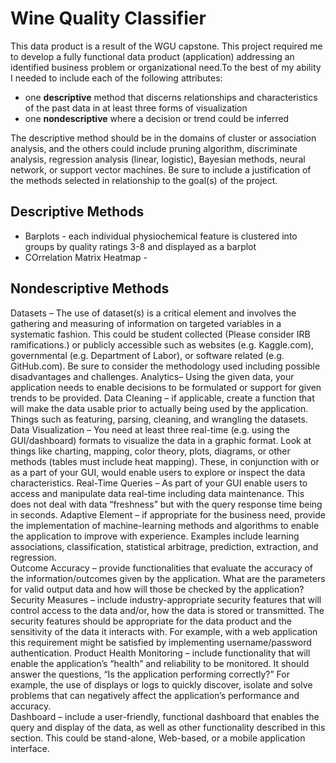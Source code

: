# Wine Quality Classifier

This data product is a result of the WGU capstone. This project required me to develop a fully functional data product 
(application) addressing an identified business problem or organizational need.To the best of my ability I needed to 
include each of the following attributes:
* one **descriptive** method that discerns relationships and characteristics of the past data in at least three forms of visualization
* one **nondescriptive** where a decision or trend could be inferred

The descriptive method should be in the domains of cluster or association analysis, and the others could include pruning 
algorithm, discriminate analysis, regression analysis (linear, logistic), Bayesian methods, neural network, or support 
vector machines. Be sure to include a justification of the methods selected in relationship to the goal(s) of the 
project. 

## Descriptive Methods
* Barplots - each individual physiochemical feature is clustered into groups by quality ratings 3-8 and displayed as a barplot
* COrrelation Matrix Heatmap - 
## Nondescriptive Methods


Datasets – The use of dataset(s) is a critical element and involves the gathering and measuring of information on targeted variables in a systematic fashion. This could be student collected (Please consider IRB ramifications.) or publicly accessible such as websites (e.g. Kaggle.com), governmental (e.g. Department of Labor), or software related (e.g. GitHub.com). Be sure to consider the methodology used including possible disadvantages and challenges. 
Analytics– Using the given data, your application needs to enable decisions to be formulated or support for given trends to be provided. 
Data Cleaning – if applicable, create a function that will make the data usable prior to actually being used by the application. Things such as featuring, parsing, cleaning, and wrangling the datasets.
Data Visualization – You need at least three real-time (e.g. using the GUI/dashboard) formats to visualize the data in a graphic format. Look at things like charting, mapping, color theory, plots, diagrams, or other methods (tables must include heat mapping).  These, in conjunction with or as a part of your GUI, would enable users to explore or inspect the data characteristics.
Real-Time Queries – As part of your GUI enable users to access and manipulate data real-time including data maintenance. This does not deal with data “freshness” but with the query response time being in seconds. 
Adaptive Element – if appropriate for the business need, provide the implementation of machine-learning methods and algorithms to enable the application to improve with experience. Examples include learning associations, classification, statistical arbitrage, prediction, extraction, and regression.  
Outcome Accuracy – provide functionalities that evaluate the accuracy of the information/outcomes given by the application. What are the parameters for valid output data and how will those be checked by the application?
Security Measures – include industry-appropriate security features that will control access to the data and/or, how the data is stored or transmitted. The security features should be appropriate for the data product and the sensitivity of the data it interacts with. For example, with a web application this requirement might be satisfied by implementing username/password authentication. 
Product Health Monitoring – include functionality that will enable the application’s “health” and reliability to be monitored. It should answer the questions, “Is the application performing correctly?” For example, the use of displays or logs to quickly discover, isolate and solve problems that can negatively affect the application’s performance and accuracy.  
Dashboard – include a user-friendly, functional dashboard that enables the query and display of the data, as well as other functionality described in this section. This could be stand-alone, Web-based, or a mobile application interface. 
